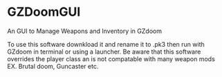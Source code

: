 # GZDoomGUI
An GUI to Manage Weapons and Inventory in GZdoom

To use this software downkload it and rename it to .pk3 then run with GZdoom in terminal or using a launcher. 
Be aware that this software overrides the player class an is not compatable with many weapon mods EX. Brutal doom, Guncaster etc.
